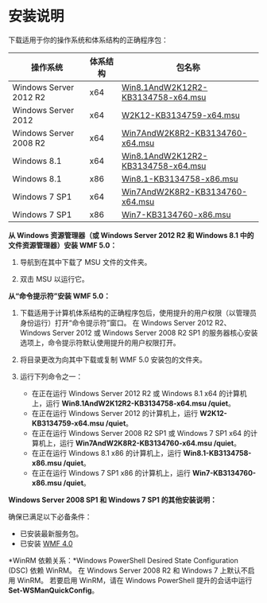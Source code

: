 # 安装说明

下载适用于你的操作系统和体系结构的正确程序包：

| 操作系统       | 体系结构 | 包名称              | 
|------------------------|--------------|---------------------------| 
| Windows Server 2012 R2 | x64      | [Win8.1AndW2K12R2-KB3134758-x64.msu](http://go.microsoft.com/fwlink/?LinkId=717507) | 
| Windows Server 2012    | x64      | [W2K12-KB3134759-x64.msu](http://go.microsoft.com/fwlink/?LinkId=717506) | 
| Windows Server 2008 R2 | x64      | [Win7AndW2K8R2-KB3134760-x64.msu](http://go.microsoft.com/fwlink/?LinkId=717504) |
| Windows 8.1            | x64          | [Win8.1AndW2K12R2-KB3134758-x64.msu](http://go.microsoft.com/fwlink/?LinkId=717507) |
| Windows 8.1            | x86          | [Win8.1-KB3134758-x86.msu](http://go.microsoft.com/fwlink/?LinkID=717963) |
| Windows 7 SP1          | x64          | [Win7AndW2K8R2-KB3134760-x64.msu](http://go.microsoft.com/fwlink/?LinkId=717504) |
| Windows 7 SP1          | x86          | [Win7-KB3134760-x86.msu](http://go.microsoft.com/fwlink/?LinkID=717962) |


**从 Windows 资源管理器（或 Windows Server 2012 R2 和 Windows 8.1 中的文件资源管理器）安装 WMF 5.0：**

1. 导航到在其中下载了 MSU 文件的文件夹。

2. 双击 MSU 以运行它。

**从“命令提示符”安装 WMF 5.0：** 

1. 下载适用于计算机体系结构的正确程序包后，使用提升的用户权限（以管理员身份运行）打开“命令提示符”窗口。 在 Windows Server 2012 R2、Windows Server 2012 或 Windows Server 2008 R2 SP1 的服务器核心安装选项上，命令提示符默认使用提升的用户权限打开。

2. 将目录更改为向其中下载或复制 WMF 5.0 安装包的文件夹。

3. 运行下列命令之一：
    - 在正在运行 Windows Server 2012 R2 或 Windows 8.1 x64 的计算机上，运行 **Win8.1AndW2K12R2-KB3134758-x64.msu /quiet**。
    - 在正在运行 Windows Server 2012 的计算机上，运行 **W2K12-KB3134759-x64.msu /quiet**。
    - 在正在运行 Windows Server 2008 R2 SP1 或 Windows 7 SP1 x64 的计算机上，运行 **Win7AndW2K8R2-KB3134760-x64.msu /quiet**。
    - 在正在运行 Windows 8.1 x86 的计算机上，运行 **Win8.1-KB3134758-x86.msu /quiet**。
    - 在正在运行 Windows 7 SP1 x86 的计算机上，运行 **Win7-KB3134760-x86.msu /quiet**。

**Windows Server 2008 SP1 和 Windows 7 SP1 的其他安装说明：**

确保已满足以下必备条件：
- 已安装最新服务包。
- 已安装 [WMF 4.0](http://www.microsoft.com/en-us/download/details.aspx?id=40855)

*WinRM 依赖关系：*Windows PowerShell Desired State Configuration (DSC) 依赖 WinRM。 在 Windows Server 2008 R2 和 Windows 7 上默认不启用 WinRM。 若要启用 WinRM，请在 Windows PowerShell 提升的会话中运行 **Set-WSManQuickConfig**。




<!--HONumber=Jun16_HO4-->


